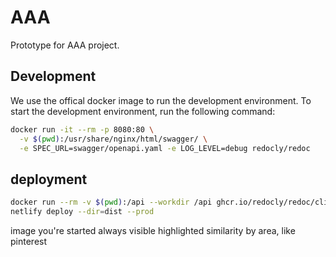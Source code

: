 # AAA

Prototype for AAA project.

## Development

We use the offical docker image to run the development environment. To start the development environment, run the following command:

```bash
docker run -it --rm -p 8080:80 \
  -v $(pwd):/usr/share/nginx/html/swagger/ \
  -e SPEC_URL=swagger/openapi.yaml -e LOG_LEVEL=debug redocly/redoc

```

## deployment

```bash
docker run --rm -v $(pwd):/api --workdir /api ghcr.io/redocly/redoc/cli:latest build openapi.yaml -o dist/index.html
netlify deploy --dir=dist --prod
```



image you're started always visible
highlighted similarity by area, like pinterest
